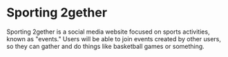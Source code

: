 # Sporting 2gether

Sporting 2gether is a social media website focused on sports activities, known as "events." Users will be able to join events created by other users, so they can gather and do things like basketball games or something.
